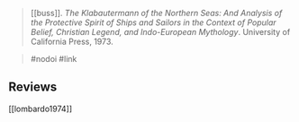 > [[buss]]. *The Klabautermann of the Northern Seas: And Analysis of the Protective Spirit of Ships and Sailors in the Context of Popular Belief, Christian Legend, and Indo-European Mythology*. University of California Press, 1973.

> #nodoi #link


## Reviews
[[lombardo1974]]